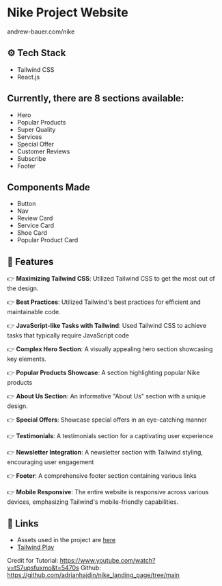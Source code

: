 # Nike Project Website

andrew-bauer.com/nike

## <a name="tech-stack">⚙️ Tech Stack</a>

- Tailwind CSS
- React.js

## Currently, there are 8 sections available:

- Hero
- Popular Products
- Super Quality
- Services
- Special Offer
- Customer Reviews
- Subscribe
- Footer

## Components Made

- Button
- Nav
- Review Card
- Service Card
- Shoe Card
- Popular Product Card

## <a name="features">🔋 Features</a>

👉 **Maximizing Tailwind CSS**: Utilized Tailwind CSS to get the most out of the design.

👉 **Best Practices**: Utilized Tailwind's best practices for efficient and maintainable code.

👉 **JavaScript-like Tasks with Tailwind**: Used Tailwind CSS to achieve tasks that typically require JavaScript code

👉 **Complex Hero Section**: A visually appealing hero section showcasing key elements.

👉 **Popular Products Showcase**: A section highlighting popular Nike products

👉 **About Us Section**: An informative "About Us" section with a unique design.

👉 **Special Offers**: Showcase special offers in an eye-catching manner

👉 **Testimonials**: A testimonials section for a captivating user experience

👉 **Newsletter Integration**: A newsletter section with Tailwind styling, encouraging user engagement

👉 **Footer**: A comprehensive footer section containing various links

👉 **Mobile Responsive**: The entire website is responsive across various devices, emphasizing Tailwind's mobile-friendly capabilities.

## <a name="links">🔗 Links</a>

- Assets used in the project are [here](https://drive.google.com/file/d/1ccqjc8gJ7CLvXT_vUhVT4Gmys-Ze13FK/view)
- [Tailwind Play](https://play.tailwindcss.com/)

Credit for Tutorial: https://www.youtube.com/watch?v=tS7upsfuxmo&t=5470s
Github: https://github.com/adrianhajdin/nike_landing_page/tree/main
